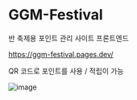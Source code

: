 # GGM-Festival

반 축제용 포인트 관리 사이트 프론트엔드

https://ggm-festival.pages.dev/

QR 코드로 포인트를 사용 / 적립이 가능

![image](https://user-images.githubusercontent.com/42506968/224884683-29619c94-09c1-49f3-8856-3a7eb8cc04ba.png)
